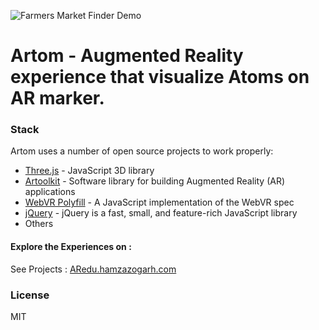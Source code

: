 ![Farmers Market Finder Demo](https://aredu.hamzazogarh.com/assets/images/Armol_ARedu.gif)

# Artom - Augmented Reality experience that visualize Atoms on AR marker.

### Stack

Artom uses a number of open source projects to work properly:

* [Three.js](https://threejs.org/) - JavaScript 3D library
* [Artoolkit](http://www.hitl.washington.edu/artoolkit/) - Software library for building Augmented Reality (AR) applications
* [WebVR Polyfill](https://github.com/immersive-web/webvr-polyfill) - A JavaScript implementation of the WebVR spec
* [jQuery](https://jquery.com/) - jQuery is a fast, small, and feature-rich JavaScript library
* Others

#### Explore the Experiences on :

See Projects : [ARedu.hamzazogarh.com](https://aredu.hamzazogarh.com/)

### License

MIT
